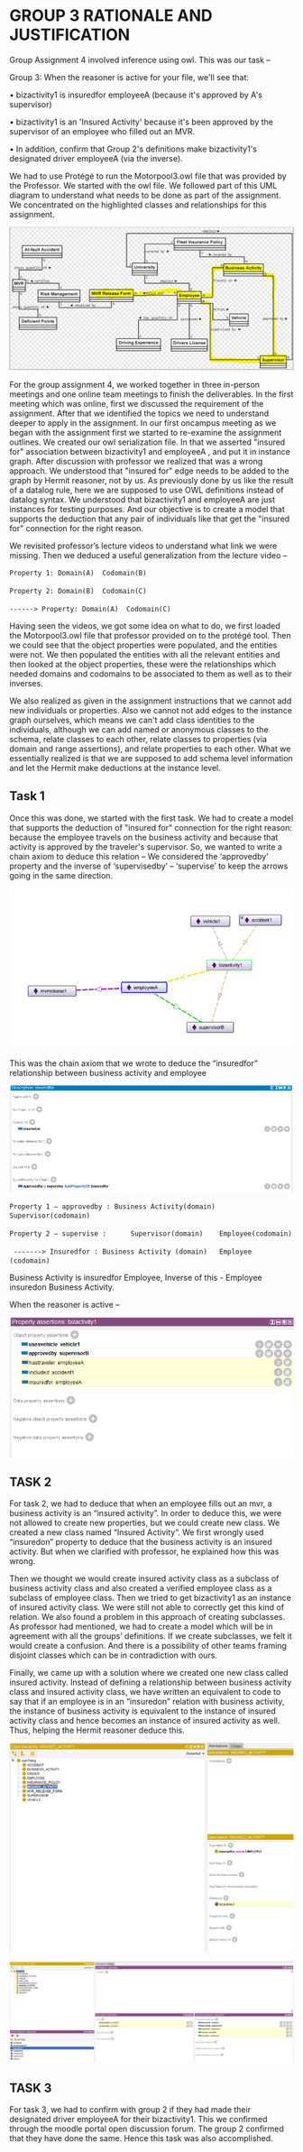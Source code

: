 # GROUP 3 RATIONALE AND JUSTIFICATION
Group Assignment 4 involved inference using owl. This was our task – 

Group 3: When the reasoner is active for your file, we'll see that:

•	bizactivity1 is insuredfor employeeA (because it's approved by A's supervisor)

•	bizactivity1 is an 'Insured Activity' because it's been approved by the supervisor of an employee who filled out an MVR.

•	In addition, confirm that Group 2's definitions make bizactivity1's designated driver employeeA (via the inverse).

We had to use Protégé to run the Motorpool3.owl file that was provided by the Professor. We started with the owl file. We followed part of this UML diagram to understand what needs to be done as part of the assignment. We concentrated on the highlighted classes and relationships for this assignment.

![rule 2](https://github.com/IS561/MotorPool/blob/master/Group%203%20Assignment%204/images/pic1.png)

For the group assignment 4, we worked together in three in-person meetings and one online team meetings to finish the deliverables.
In the first meeting which was online, first we discussed the requirement of the assignment. After that we identified the topics we need to understand deeper to apply in the assignment. In our first oncampus meeting as we began with the assignment first we started to re-examine the assignment outlines. We created our owl serialization file. In that we asserted "insured for" association between bizactivity1 and employeeA , and put it in instance graph. After discussion with professor we realized that was a wrong approach. 
We understood that "insured for" edge needs to be added to the graph by Hermit reasoner, not by us. As previously done by us like the result of a datalog rule, here we are supposed to use OWL definitions instead of datalog syntax. We understood that bizactivity1 and employeeA are just instances for testing purposes. And our objective is to create a model that supports the deduction that any pair of individuals like that get the "insured for" connection for the right reason. 

We revisited professor’s lecture videos to understand what link we were missing. Then we deduced a useful generalization from the lecture video – 

	Property 1: Domain(A)  Codomain(B)
	
	Property 2: Domain(B)  Codomain(C)
	
	------> Property: Domain(A)  Codomain(C)
	
      
Having seen the videos, we got some idea on what to do, we first loaded the Motorpool3.owl file that professor provided on to the protégé tool. Then we could see that the object properties were populated, and the entities were not. We then populated the entities with all the relevant entities and then looked at the object properties, these were the relationships which needed domains and codomains to be associated to them as well as to their inverses. 

We also realized as given in the assignment instructions that we cannot add new individuals or properties. Also we cannot not add edges to the instance graph ourselves, which means we can't add class identities to the individuals, although we can add named or anonymous classes to the schema, relate classes to each other, relate classes to properties (via domain and range assertions), and relate properties to each other. What we essentially realized is that we are supposed to add schema level information and let the Hermit make deductions at the instance level.

## Task 1 

Once this was done, we started with the first task. We had to create a model that supports the deduction of "insured for" connection for the right reason: because the employee travels on the business activity and because that activity is approved by the traveler's supervisor. So, we wanted to write a chain axiom to deduce this relation – We considered the ‘approvedby’ property and the inverse of ‘supervisedby’ – ‘supervise’ to keep the arrows going in the same direction.

![rule 2](https://github.com/IS561/MotorPool/blob/master/Group%203%20Assignment%204/images/pic2.png)

This was the chain axiom that we wrote to deduce the “insuredfor” relationship between business activity and employee

![rule 2](https://github.com/IS561/MotorPool/blob/master/Group%203%20Assignment%204/images/pic3.png)

	Property 1 – approvedby : Business Activity(domain) 	Supervisor(codomain)
	
	Property 2 – supervise :      Supervisor(domain)	Employee(codomain)
	
     -------> Insuredfor : Business Activity (domain) 	Employee (codomain)
     
Business Activity is insuredfor Employee, Inverse of this  - Employee insuredon Business Activity.

When the reasoner is active – 

![rule 2](https://github.com/IS561/MotorPool/blob/master/Group%203%20Assignment%204/images/pic4.png)

## TASK 2

For task 2, we had to deduce that when an employee fills out an mvr, a business activity is an “insured activity”. In order to deduce this, we were not allowed to create new properties, but we could create new class. We created a new class named “Insured Activity”. We first wrongly used “insuredon” property to deduce that the business activity is an insured activity. But when we clarified with professor, he explained how this was wrong. 

Then we thought we would create insured activity class as a subclass of business activity class and also created a verified employee class as a subclass of employee class. Then we tried to get bizactivity1 as an instance of insured activity class. We were still not able to correctly get this kind of relation. We also found a problem in this approach of creating subclasses. As professor had mentioned, we had to create a model which will be in agreement with all the groups’ definitions. If we create subclasses, we felt it would create a confusion. And there is a possibility of other teams framing disjoint classes which can be in contradiction with ours. 

Finally, we came up with a solution where we created one new class called insured activity. Instead of defining a relationship between business activity class and insured activity class, we have written an equivalent to code to say that if an employee is in an “insuredon” relation with business activity, the instance of business activity is equivalent to the instance of insured activity class and hence becomes an instance of insured activity as well. Thus, helping the Hermit reasoner deduce this. 

![rule 2](https://github.com/IS561/MotorPool/blob/master/Group%203%20Assignment%204/images/pic5.png)

![rule 2](https://github.com/IS561/MotorPool/blob/master/Group%203%20Assignment%204/images/pic6.png)

## TASK 3

For task 3, we had to confirm with group 2 if they had made their designated driver employeeA for their bizactivity1. This we confirmed through the moodle portal open discussion forum. The group 2 confirmed that they have done the same. Hence this task was also accomplished.


	
